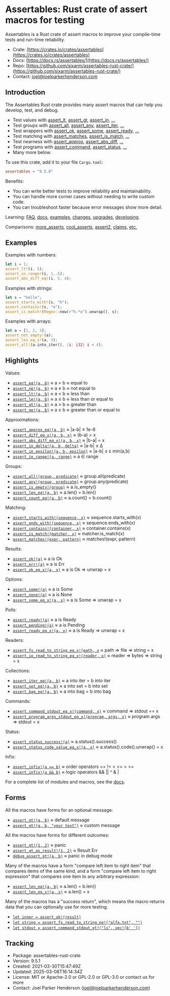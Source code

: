 <!--
tags: #assert #assertion #rust #testing #macros #tdd #testdrivendevelopment
-->

# Assertables: Rust crate of assert macros for testing

Assertables is a Rust crate of assert macros to improve your compile-time tests and run-time reliability.

* Crate: [https://crates.io/crates/assertables](https://crates.io/crates/assertables)
* Docs: [https://docs.rs/assertables/](https://docs.rs/assertables/)
* Repo: [https://github.com/sixarm/assertables-rust-crate/](https://github.com/sixarm/assertables-rust-crate/)
* Contact: [joel@joelparkerhenderson.com](mailto:joel@joelparkerhenderson.com)

## Introduction

The Assertables Rust crate provides many assert macros
that can help you develop, test, and debug.

* Test values with
  [assert_lt](https://docs.rs/assertables/9.5.1/assertables/assert_lt),
  [assert_gt](https://docs.rs/assertables/9.5.1/assertables/assert_gt),
  [assert_in](https://docs.rs/assertables/9.5.1/assertables/assert_in),
  […](https://docs.rs/assertables)
* Test groups with
  [assert_all](https://docs.rs/assertables/9.5.1/assertables/assert_all),
  [assert_any](https://docs.rs/assertables/9.5.1/assertables/assert_any),
  [assert_iter](https://docs.rs/assertables/9.5.1/assertables/assert_iter),
  […](https://docs.rs/assertables)
* Test wrappers with
  [assert_ok](https://docs.rs/assertables/9.5.1/assertables/assert_ok),
  [assert_some](https://docs.rs/assertables/9.5.1/assertables/assert_some),
  [assert_ready](https://docs.rs/assertables/9.5.1/assertables/assert_ready),
  […](https://docs.rs/assertables)
* Test matching with
  [assert_matches](https://docs.rs/assertables/9.5.1/assertables/assert_matches),
  [assert_is_match](https://docs.rs/assertables/9.5.1/assertables/assert_is_match),
  […](https://docs.rs/assertables)
* Test nearness with
  [assert_approx](https://docs.rs/assertables/9.5.1/assertables/assert_approx),
  [assert_abs_diff](https://docs.rs/assertables/9.5.1/assertables/assert_abs_diff),
  […](https://docs.rs/assertables/)
* Test programs with
  [assert_command](https://docs.rs/assertables/9.5.1/assertables/assert_command),
  [assert_status](https://docs.rs/assertables/9.5.1/assertables/assert_staus),
  […](https://docs.rs/assertables)
* Many more below.

To use this crate, add it to your file `Cargo.toml`:

```toml
assertables = "9.5.0"
```

Benefits:

* You can write better tests to improve reliability and maintainability.
* You can handle more corner cases without needing to write custom code.
* You can troubleshoot faster because error messages show more detail.

Learning:
[FAQ](https://github.com/SixArm/assertables-rust-crate/tree/main/help/faq),
[docs](https://docs.rs/assertables/),
[examples](https://github.com/SixArm/assertables-rust-crate/blob/main/tests/examples/),
[changes](https://github.com/SixArm/assertables-rust-crate/tree/main/CHANGES.md),
[upgrades](https://github.com/SixArm/assertables-rust-crate/tree/main/help/upgrades/upgrade-from-version-8-to-9),
[developing](https://github.com/SixArm/assertables-rust-crate/tree/main/help/developing/).

Comparisons:
[more_asserts](https://github.com/SixArm/assertables-rust-crate/tree/main/help/comparisons/more_asserts),
[cool_asserts](https://github.com/SixArm/assertables-rust-crate/tree/main/help/comparisons/cool_asserts),
[assert2](https://github.com/SixArm/assertables-rust-crate/tree/main/help/comparisons/assert2),
[claims](https://github.com/SixArm/assertables-rust-crate/tree/main/help/comparisons/claims),
[etc.](https://github.com/SixArm/assertables-rust-crate/tree/main/help/comparisons)

## Examples

Examples with numbers:

```rust
let i = 1;
assert_lt!(i, 5);
assert_in_range!(i, 1..5);
assert_abs_diff_eq!(i, 5, 4);
```

Examples with strings:

```rust
let s = "hello";
assert_starts_with!(s, "h");
assert_contains!(s, "e");
assert_is_match!(Regex::new(r"h.*o").unwrap(), s);
```

Examples with arrays:

```rust
let a = [1, 2, 3];
assert_not_empty!(a);
assert_len_eq_x!(a, 3);
assert_all!(a.into_iter(), |i: i32| i < 4);
```

## Highlights

Values:

* [`assert_eq!(a, b)`](https://docs.rs/assertables/9.5.1/assertables/assert_eq) ≈ a = b ≈ equal to
* [`assert_ne!(a, b)`](https://docs.rs/assertables/9.5.1/assertables/assert_ne) ≈ a ≠ b ≈ not equal to
* [`assert_lt!(a, b)`](https://docs.rs/assertables/9.5.1/assertables/assert_lt) ≈ a < b ≈ less than
* [`assert_le!(a, b)`](https://docs.rs/assertables/9.5.1/assertables/assert_le) ≈ a ≤ b ≈ less than or equal to
* [`assert_gt!(a, b)`](https://docs.rs/assertables/9.5.1/assertables/assert_gt) ≈ a > b ≈ greater than
* [`assert_ge!(a, b)`](https://docs.rs/assertables/9.5.1/assertables/assert_ge) ≈ a ≥ b ≈ greater than or equal to

Approximations:

* [`assert_approx_eq!(a, b)`](https://docs.rs/assertables/9.5.1/assertables/assert_approx/assert_approx_eq) ≈ |a-b| ≤ 1e-6
* [`assert_diff_eq_x!(a, b, x)`](https://docs.rs/assertables/9.5.1/assertables/assert_diff/assert_diff_eq_x) ≈ (b-a) = x
* [`assert_abs_diff_eq_x!(a, b, x)`](https://docs.rs/assertables/9.5.1/assertables/assert_abs_diff/assert_abs_diff_eq_x) ≈ |b-a| = x
* [`assert_in_delta!(a, b, delta)`](https://docs.rs/assertables/9.5.1/assertables/assert_in/assert_in_delta) ≈ |a-b| ≤ Δ
* [`assert_in_epsilon!(a, b, epsilon)`](https://docs.rs/assertables/9.5.1/assertables/assert_in/assert_in_epsilon) ≈ |a-b| ≤ ε min(a,b)
* [`assert_in_range!(a, range)`](https://docs.rs/assertables/9.5.1/assertables/assert_in/assert_in_range) ≈ a ∈ range

Groups:

* [`assert_all!(group, predicate)`](https://docs.rs/assertables/9.5.1/assertables/assert_all) ≈ group.all(predicate)
* [`assert_any!(group, predicate)`](https://docs.rs/assertables/9.5.1/assertables/assert_any) ≈ group.any(predicate)
* [`assert_is_empty!(group)`](https://docs.rs/assertables/9.5.1/assertables/assert_is_empty/assert_is_empty) ≈ a.is_empty()
* [`assert_len_eq!(a, b)`](https://docs.rs/assertables/9.5.1/assertables/assert_len/assert_len_eq) ≈ a.len() = b.len()
* [`assert_count_eq!(a, b)`](https://docs.rs/assertables/9.5.1/assertables/assert_count/assert_count_eq) ≈ a.count() = b.count()

Matching:

* [`assert_starts_with!(sequence, x)`](https://docs.rs/assertables/9.5.1/assertables/assert_starts_with) ≈ sequence.starts_with(x)
* [`assert_ends_with!(sequence, x)`](https://docs.rs/assertables/9.5.1/assertables/assert_ends_with) ≈ sequence.ends_with(x)
* [`assert_contains!(container, x)`](https://docs.rs/assertables/9.5.1/assertables/assert_contains) ≈ container.contains(x)
* [`assert_is_match!(matcher, x)`](https://docs.rs/assertables/9.5.1/assertables/assert_is_match) ≈ matcher.is_match(x)
* [`assert_matches!(expr, pattern)`](https://docs.rs/assertables/9.5.1/assertables/assert_matches) ≈ matches!(expr, pattern)

Results:

* [`assert_ok!(a)`](https://docs.rs/assertables/9.5.1/assertables/assert_ok) ≈ a is Ok
* [`assert_err!(a)`](https://docs.rs/assertables/9.5.1/assertables/assert_err) ≈ a is Err
* [`assert_ok_eq_x!(a, x)`](https://docs.rs/assertables/9.5.1/assertables/assert_ok/assert_ok_eq_x) ≈ a is Ok ⇒ unwrap = x

Options:

* [`assert_some!(a)`](https://docs.rs/assertables/9.5.1/assertables/assert_some) ≈ a is Some
* [`assert_none!(a)`](https://docs.rs/assertables/9.5.1/assertables/assert_none) ≈ a is None
* [`assert_some_eq_x!(a, x)`](https://docs.rs/assertables/9.5.1/assertables/assert_some/assert_some_eq_x) ≈ a is Some ⇒ unwrap = x

Polls:

* [`assert_ready!(a)`](https://docs.rs/assertables/9.5.1/assertables/assert_ready) ≈ a is Ready
* [`assert_pending!(a)`](https://docs.rs/assertables/9.5.1/assertables/assert_pending) ≈ a is Pending
* [`assert_ready_eq_x!(a, x)`](https://docs.rs/assertables/9.5.1/assertables/assert_ready/assert_ready_eq_x) ≈ a is Ready ⇒ unwrap = x

Readers:

* [`assert_fs_read_to_string_eq_x!(path, x`](https://docs.rs/assertables/9.5.1/assertables/assert_fs_read_to_string) ≈ path ⇒ file ⇒ string = x
* [`assert_io_read_to_string_eq_x!(reader, x)`](https://docs.rs/assertables/9.5.1/assertables/assert_io_read_to_string) ≈ reader ⇒ bytes ⇒ string = x

Collections:

* [`assert_iter_eq!(a, b)`](https://docs.rs/assertables/9.5.1/assertables/assert_iter) ≈ a into iter = b into iter
* [`assert_set_eq!(a, b)`](https://docs.rs/assertables/9.5.1/assertables/assert_set) ≈ a into set = b into set
* [`assert_bag_eq!(a, b)`](https://docs.rs/assertables/9.5.1/assertables/assert_bag) ≈ a into bag = b into bag

Commands:

* [`assert_command_stdout_eq_x!(command, x)`](https://docs.rs/assertables/9.5.1/assertables/assert_command) ≈ command ⇒ stdout == x
* [`assert_program_args_stdout_eq_x!(program, args, x)`](https://docs.rs/assertables/9.5.1/assertables/assert_program_args) ≈ program.args ⇒ stdout = x

Status:

* [`assert_status_success!(a)`](https://docs.rs/assertables/9.5.1/assertables/assert_status/assert_status_success) ≈ a.status().success()
* [`assert_status_code_value_eq_x!(a, x)`](https://docs.rs/assertables/9.5.1/assertables/assert_status/assert_status_code_value_eq_x) ≈ a.status().code().unwrap() = x

Infix:

* [`assert_infix!(a == b)`](https://docs.rs/assertables/9.5.1/assertables/assert_infix) ≈ order operators == != < <= > >=
* [`assert_infix!(a && b)`](https://docs.rs/assertables/9.5.1/assertables/assert_infix) ≈ logic operators && || ^ & |

For a complete list of modules and macros, see the [docs](https://docs.rs/assertables/).


## Forms

All the macros have forms for an optional message:

* [`assert_gt!(a, b)`](https://docs.rs/assertables/9.5.1/assertables/macro.assert_gt.html) ≈ default message
* [`assert_gt!(a, b, "your text")`](https://docs.rs/assertables/9.5.1/assertables/macro.assert_gt.html) ≈ custom message

All the macros have forms for different outcomes:

* [`assert_gt!(1, 2)`](https://docs.rs/assertables/9.5.1/assertables/macro.assert_gt.html) ≈ panic
* [`assert_gt_as_result!(1, 2)`](https://docs.rs/assertables/9.5.1/assertables/macro.assert_gt_as_result.html) ≈  Result Err
* [`debug_assert_gt!(a, b)`](https://docs.rs/assertables/9.5.1/assertables/macro.debug_assert_gt.html) ≈ panic in debug mode

Many of the macros have a form "compare left item to right item" that compares
items of the same kind, and a form "compare left item to right expression" that
compares one item to any arbitrary expression:

* [`assert_len_eq!(a, b)`](https://docs.rs/assertables/9.5.1/assertables/macro.assert_ok_eq.html) ≈ a.len() = b.len()
* [`assert_len_eq_x!(a, x)`](https://docs.rs/assertables/9.5.1/assertables/macro.assert_ok_eq_x.html) ≈ a.len() = x

Many of the macros has a "success return", which means the macro returns data that you can optionally use for more testing.

* [`let inner = assert_ok!(result)`](https://docs.rs/assertables/9.5.1/assertables/macro.assert_ok.html)
* [`let string = assert_fs_read_to_string_ne!("alfa.txt", "")`](https://docs.rs/assertables/9.5.1/assertables/macro.assert_fs_read_to_string_ne.html)
* [`let stdout = assert_command_stdout_gt!("ls", vec![b' '])`](https://docs.rs/assertables/9.5.1/assertables/macro.assert_command_stdout_gt.html)


## Tracking

* Package: assertables-rust-crate
* Version: 9.5.1
* Created: 2021-03-30T15:47:49Z
* Updated: 2025-03-08T16:14:34Z
* License: MIT or Apache-2.0 or GPL-2.0 or GPL-3.0 or contact us for more
* Contact: Joel Parker Henderson (joel@joelparkerhenderson.com)

